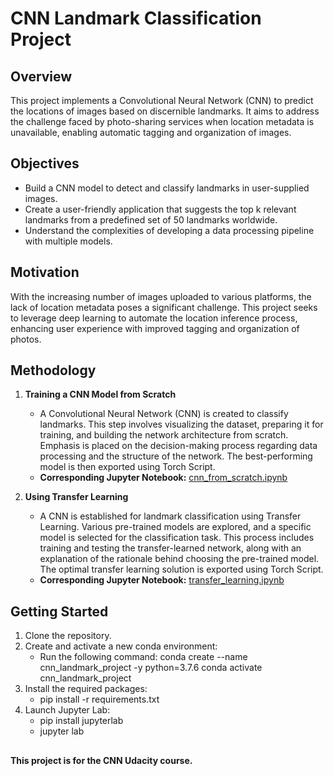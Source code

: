 # CNN Landmark Classification Project 



## Overview

This project implements a Convolutional Neural Network (CNN) to predict the locations of images based on discernible landmarks. It aims to address the challenge faced by photo-sharing services when location metadata is unavailable, enabling automatic tagging and organization of images.


## Objectives

- Build a CNN model to detect and classify landmarks in user-supplied images.
- Create a user-friendly application that suggests the top k relevant landmarks from a predefined set of 50 landmarks worldwide.
- Understand the complexities of developing a data processing pipeline with multiple models.


## Motivation

With the increasing number of images uploaded to various platforms, the lack of location metadata poses a significant challenge. This project seeks to leverage deep learning to automate the location inference process, enhancing user experience with improved tagging and organization of photos.


## Methodology

1. **Training a CNN Model from Scratch**
   - A Convolutional Neural Network (CNN) is created to classify landmarks. This step involves visualizing the dataset, preparing it for training, and building the network architecture from scratch. Emphasis is placed on the decision-making process regarding data processing and the structure of the network. The best-performing model is then exported using Torch Script.
   - **Corresponding Jupyter Notebook:** [cnn_from_scratch.ipynb](https://github.com/raneem-01/Landmark-Classification/blob/main/cnn_from_scratch.ipynb)

2. **Using Transfer Learning**
   - A CNN is established for landmark classification using Transfer Learning. Various pre-trained models are explored, and a specific model is selected for the classification task. This process includes training and testing the transfer-learned network, along with an explanation of the rationale behind choosing the pre-trained model. The optimal transfer learning solution is exported using Torch Script.
   - **Corresponding Jupyter Notebook:** [transfer_learning.ipynb](https://github.com/raneem-01/Landmark-Classification/blob/main/transfer_learning.ipynb)


## Getting Started

1. Clone the repository.
2. Create and activate a new conda environment:
   - Run the following command:
   conda create --name cnn_landmark_project -y python=3.7.6
   conda activate cnn_landmark_project
4. Install the required packages:
   - pip install -r requirements.txt
5. Launch Jupyter Lab:
   - pip install jupyterlab
   - jupyter lab


##
**This project is for the CNN Udacity course.**
